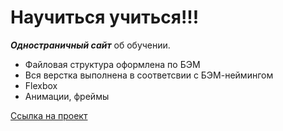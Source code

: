 # Научиться учиться!!!
 ***Одностраничный сайт*** об обучении.
 * Файловая структура оформлена по БЭМ
 * Вся верстка выполнена в соответсвии с БЭМ-неймингом
 * Flexbox
 * Анимации, фреймы


[Ссылка на проект](https://otomivetra.github.io/how-to-learn/)

